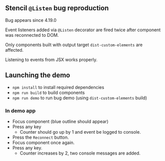 ## Stencil `@Listen` bug reproduction

Bug appears since 4.19.0

Event listeners added via `@Listen` decorator are fired twice after component was reconnected to DOM.

Only components built with output target `dist-custom-elements` are affected.

Listening to events from JSX works properly.

## Launching the demo

- `npm install` to install required dependencies
- `npm run build` to build components
- `npm run demo` to run bug demo (using `dist-custom-elements` build)

### In demo app

- Focus component (blue outline should appear)
- Press any key
  - Counter should go up by 1 and event be logged to console.
- Press the `Reconnect` button.
- Focus component once again.
- Press any key.
  - Counter increases by 2, two console messages are added.